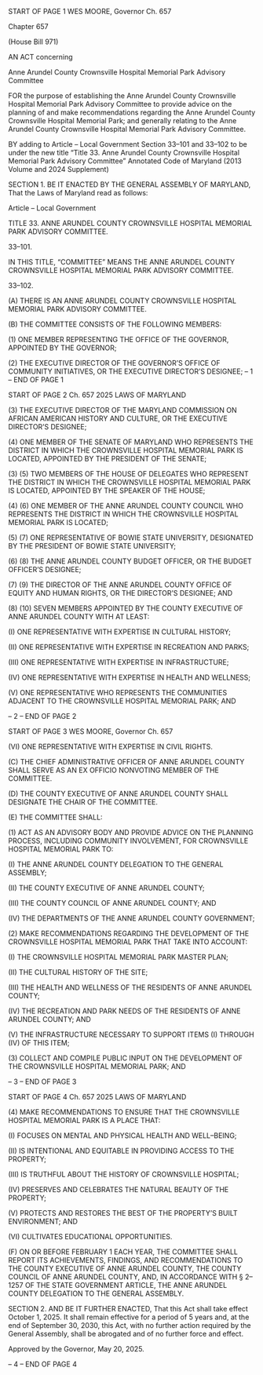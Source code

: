 START OF PAGE 1
WES MOORE, Governor Ch. 657

Chapter 657

(House Bill 971)

AN ACT concerning

Anne Arundel County Crownsville Hospital Memorial Park Advisory Committee

FOR the purpose of establishing the Anne Arundel County Crownsville Hospital Memorial
Park Advisory Committee to provide advice on the planning of and make
recommendations regarding the Anne Arundel County Crownsville Hospital
Memorial Park; and generally relating to the Anne Arundel County Crownsville
Hospital Memorial Park Advisory Committee.

BY adding to
Article – Local Government
Section 33–101 and 33–102 to be under the new title “Title 33. Anne Arundel County
Crownsville Hospital Memorial Park Advisory Committee”
Annotated Code of Maryland
(2013 Volume and 2024 Supplement)

SECTION 1. BE IT ENACTED BY THE GENERAL ASSEMBLY OF MARYLAND,
That the Laws of Maryland read as follows:

Article – Local Government

TITLE 33. ANNE ARUNDEL COUNTY CROWNSVILLE HOSPITAL MEMORIAL PARK
ADVISORY COMMITTEE.

33–101.

IN THIS TITLE, “COMMITTEE” MEANS THE ANNE ARUNDEL COUNTY
CROWNSVILLE HOSPITAL MEMORIAL PARK ADVISORY COMMITTEE.

33–102.

(A) THERE IS AN ANNE ARUNDEL COUNTY CROWNSVILLE HOSPITAL
MEMORIAL PARK ADVISORY COMMITTEE.

(B) THE COMMITTEE CONSISTS OF THE FOLLOWING MEMBERS:

(1) ONE MEMBER REPRESENTING THE OFFICE OF THE GOVERNOR,
APPOINTED BY THE GOVERNOR;

(2) THE EXECUTIVE DIRECTOR OF THE GOVERNOR’S OFFICE OF
COMMUNITY INITIATIVES, OR THE EXECUTIVE DIRECTOR’S DESIGNEE;
– 1 –
END OF PAGE 1

START OF PAGE 2
Ch. 657 2025 LAWS OF MARYLAND

(3) THE EXECUTIVE DIRECTOR OF THE MARYLAND COMMISSION ON
AFRICAN AMERICAN HISTORY AND CULTURE, OR THE EXECUTIVE DIRECTOR’S
DESIGNEE;

(4) ONE MEMBER OF THE SENATE OF MARYLAND WHO REPRESENTS
THE DISTRICT IN WHICH THE CROWNSVILLE HOSPITAL MEMORIAL PARK IS
LOCATED, APPOINTED BY THE PRESIDENT OF THE SENATE;

(3) (5) TWO MEMBERS OF THE HOUSE OF DELEGATES WHO
REPRESENT THE DISTRICT IN WHICH THE CROWNSVILLE HOSPITAL MEMORIAL
PARK IS LOCATED, APPOINTED BY THE SPEAKER OF THE HOUSE;

(4) (6) ONE MEMBER OF THE ANNE ARUNDEL COUNTY COUNCIL
WHO REPRESENTS THE DISTRICT IN WHICH THE CROWNSVILLE HOSPITAL
MEMORIAL PARK IS LOCATED;

(5) (7) ONE REPRESENTATIVE OF BOWIE STATE UNIVERSITY,
DESIGNATED BY THE PRESIDENT OF BOWIE STATE UNIVERSITY;

(6) (8) THE ANNE ARUNDEL COUNTY BUDGET OFFICER, OR THE
BUDGET OFFICER’S DESIGNEE;

(7) (9) THE DIRECTOR OF THE ANNE ARUNDEL COUNTY OFFICE
OF EQUITY AND HUMAN RIGHTS, OR THE DIRECTOR’S DESIGNEE; AND

(8) (10) SEVEN MEMBERS APPOINTED BY THE COUNTY EXECUTIVE
OF ANNE ARUNDEL COUNTY WITH AT LEAST:

(I) ONE REPRESENTATIVE WITH EXPERTISE IN CULTURAL
HISTORY;

(II) ONE REPRESENTATIVE WITH EXPERTISE IN RECREATION
AND PARKS;

(III) ONE REPRESENTATIVE WITH EXPERTISE IN
INFRASTRUCTURE;

(IV) ONE REPRESENTATIVE WITH EXPERTISE IN HEALTH AND
WELLNESS;

(V) ONE REPRESENTATIVE WHO REPRESENTS THE
COMMUNITIES ADJACENT TO THE CROWNSVILLE HOSPITAL MEMORIAL PARK; AND

– 2 –
END OF PAGE 2

START OF PAGE 3
WES MOORE, Governor Ch. 657

(VI) ONE REPRESENTATIVE WITH EXPERTISE IN CIVIL RIGHTS.

(C) THE CHIEF ADMINISTRATIVE OFFICER OF ANNE ARUNDEL COUNTY
SHALL SERVE AS AN EX OFFICIO NONVOTING MEMBER OF THE COMMITTEE.

(D) THE COUNTY EXECUTIVE OF ANNE ARUNDEL COUNTY SHALL
DESIGNATE THE CHAIR OF THE COMMITTEE.

(E) THE COMMITTEE SHALL:

(1) ACT AS AN ADVISORY BODY AND PROVIDE ADVICE ON THE
PLANNING PROCESS, INCLUDING COMMUNITY INVOLVEMENT, FOR CROWNSVILLE
HOSPITAL MEMORIAL PARK TO:

(I) THE ANNE ARUNDEL COUNTY DELEGATION TO THE
GENERAL ASSEMBLY;

(II) THE COUNTY EXECUTIVE OF ANNE ARUNDEL COUNTY;

(III) THE COUNTY COUNCIL OF ANNE ARUNDEL COUNTY; AND

(IV) THE DEPARTMENTS OF THE ANNE ARUNDEL COUNTY
GOVERNMENT;

(2) MAKE RECOMMENDATIONS REGARDING THE DEVELOPMENT OF
THE CROWNSVILLE HOSPITAL MEMORIAL PARK THAT TAKE INTO ACCOUNT:

(I) THE CROWNSVILLE HOSPITAL MEMORIAL PARK MASTER
PLAN;

(II) THE CULTURAL HISTORY OF THE SITE;

(III) THE HEALTH AND WELLNESS OF THE RESIDENTS OF ANNE
ARUNDEL COUNTY;

(IV) THE RECREATION AND PARK NEEDS OF THE RESIDENTS OF
ANNE ARUNDEL COUNTY; AND

(V) THE INFRASTRUCTURE NECESSARY TO SUPPORT ITEMS (I)
THROUGH (IV) OF THIS ITEM;

(3) COLLECT AND COMPILE PUBLIC INPUT ON THE DEVELOPMENT OF
THE CROWNSVILLE HOSPITAL MEMORIAL PARK; AND

– 3 –
END OF PAGE 3

START OF PAGE 4
Ch. 657 2025 LAWS OF MARYLAND

(4) MAKE RECOMMENDATIONS TO ENSURE THAT THE CROWNSVILLE
HOSPITAL MEMORIAL PARK IS A PLACE THAT:

(I) FOCUSES ON MENTAL AND PHYSICAL HEALTH AND
WELL–BEING;

(II) IS INTENTIONAL AND EQUITABLE IN PROVIDING ACCESS TO
THE PROPERTY;

(III) IS TRUTHFUL ABOUT THE HISTORY OF CROWNSVILLE
HOSPITAL;

(IV) PRESERVES AND CELEBRATES THE NATURAL BEAUTY OF
THE PROPERTY;

(V) PROTECTS AND RESTORES THE BEST OF THE PROPERTY’S
BUILT ENVIRONMENT; AND

(VI) CULTIVATES EDUCATIONAL OPPORTUNITIES.

(F) ON OR BEFORE FEBRUARY 1 EACH YEAR, THE COMMITTEE SHALL
REPORT ITS ACHIEVEMENTS, FINDINGS, AND RECOMMENDATIONS TO THE COUNTY
EXECUTIVE OF ANNE ARUNDEL COUNTY, THE COUNTY COUNCIL OF ANNE
ARUNDEL COUNTY, AND, IN ACCORDANCE WITH § 2–1257 OF THE STATE
GOVERNMENT ARTICLE, THE ANNE ARUNDEL COUNTY DELEGATION TO THE
GENERAL ASSEMBLY.

SECTION 2. AND BE IT FURTHER ENACTED, That this Act shall take effect
October 1, 2025. It shall remain effective for a period of 5 years and, at the end of September
30, 2030, this Act, with no further action required by the General Assembly, shall be
abrogated and of no further force and effect.

Approved by the Governor, May 20, 2025.

– 4 –
END OF PAGE 4